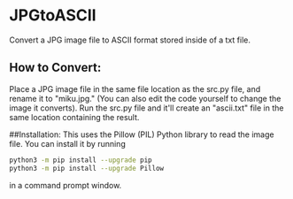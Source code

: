# JPGtoASCII
Convert a JPG image file to ASCII format stored inside of a txt file.

## How to Convert:
Place a JPG image file in the same file location as the src.py file, and rename it to "miku.jpg." (You can also edit the code yourself to change the image it converts).
Run the src.py file and it'll create an "ascii.txt" file in the same location containing the result.

##Installation:
This uses the Pillow (PIL) Python library to read the image file. You can install it by running 
```bash
python3 -m pip install --upgrade pip
python3 -m pip install --upgrade Pillow
```
in a command prompt window.
